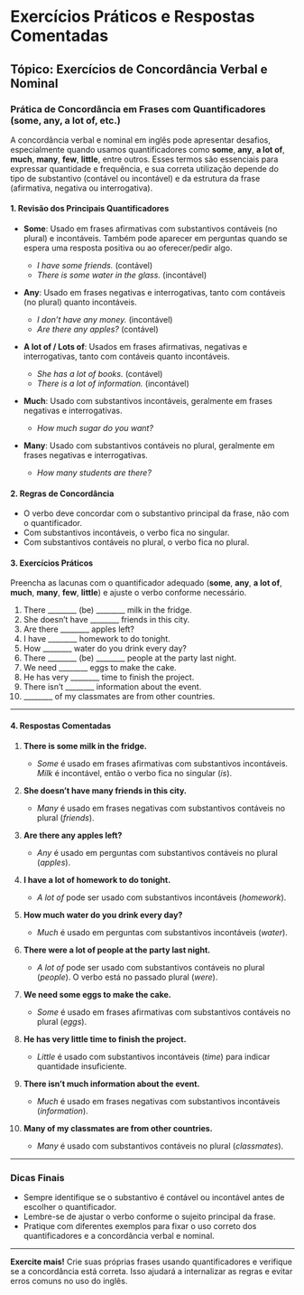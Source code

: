 
# Exercícios Práticos e Respostas Comentadas

## Tópico: Exercícios de Concordância Verbal e Nominal

### Prática de Concordância em Frases com Quantificadores (some, any, a lot of, etc.)

A concordância verbal e nominal em inglês pode apresentar desafios, especialmente quando usamos quantificadores como **some**, **any**, **a lot of**, **much**, **many**, **few**, **little**, entre outros. Esses termos são essenciais para expressar quantidade e frequência, e sua correta utilização depende do tipo de substantivo (contável ou incontável) e da estrutura da frase (afirmativa, negativa ou interrogativa).

#### 1. **Revisão dos Principais Quantificadores**

- **Some**: Usado em frases afirmativas com substantivos contáveis (no plural) e incontáveis. Também pode aparecer em perguntas quando se espera uma resposta positiva ou ao oferecer/pedir algo.
  - *I have some friends.* (contável)
  - *There is some water in the glass.* (incontável)

- **Any**: Usado em frases negativas e interrogativas, tanto com contáveis (no plural) quanto incontáveis.
  - *I don’t have any money.* (incontável)
  - *Are there any apples?* (contável)

- **A lot of / Lots of**: Usados em frases afirmativas, negativas e interrogativas, tanto com contáveis quanto incontáveis.
  - *She has a lot of books.* (contável)
  - *There is a lot of information.* (incontável)

- **Much**: Usado com substantivos incontáveis, geralmente em frases negativas e interrogativas.
  - *How much sugar do you want?*

- **Many**: Usado com substantivos contáveis no plural, geralmente em frases negativas e interrogativas.
  - *How many students are there?*

#### 2. **Regras de Concordância**

- O verbo deve concordar com o substantivo principal da frase, não com o quantificador.
- Com substantivos incontáveis, o verbo fica no singular.
- Com substantivos contáveis no plural, o verbo fica no plural.

#### 3. **Exercícios Práticos**

Preencha as lacunas com o quantificador adequado (**some**, **any**, **a lot of**, **much**, **many**, **few**, **little**) e ajuste o verbo conforme necessário.

1. There ________ (be) ________ milk in the fridge.
2. She doesn’t have ________ friends in this city.
3. Are there ________ apples left?
4. I have ________ homework to do tonight.
5. How ________ water do you drink every day?
6. There ________ (be) ________ people at the party last night.
7. We need ________ eggs to make the cake.
8. He has very ________ time to finish the project.
9. There isn’t ________ information about the event.
10. ________ of my classmates are from other countries.

---

#### 4. **Respostas Comentadas**

1. **There is some milk in the fridge.**
   - *Some* é usado em frases afirmativas com substantivos incontáveis. *Milk* é incontável, então o verbo fica no singular (*is*).

2. **She doesn’t have many friends in this city.**
   - *Many* é usado em frases negativas com substantivos contáveis no plural (*friends*).

3. **Are there any apples left?**
   - *Any* é usado em perguntas com substantivos contáveis no plural (*apples*).

4. **I have a lot of homework to do tonight.**
   - *A lot of* pode ser usado com substantivos incontáveis (*homework*).

5. **How much water do you drink every day?**
   - *Much* é usado em perguntas com substantivos incontáveis (*water*).

6. **There were a lot of people at the party last night.**
   - *A lot of* pode ser usado com substantivos contáveis no plural (*people*). O verbo está no passado plural (*were*).

7. **We need some eggs to make the cake.**
   - *Some* é usado em frases afirmativas com substantivos contáveis no plural (*eggs*).

8. **He has very little time to finish the project.**
   - *Little* é usado com substantivos incontáveis (*time*) para indicar quantidade insuficiente.

9. **There isn’t much information about the event.**
   - *Much* é usado em frases negativas com substantivos incontáveis (*information*).

10. **Many of my classmates are from other countries.**
    - *Many* é usado com substantivos contáveis no plural (*classmates*).

---

### **Dicas Finais**

- Sempre identifique se o substantivo é contável ou incontável antes de escolher o quantificador.
- Lembre-se de ajustar o verbo conforme o sujeito principal da frase.
- Pratique com diferentes exemplos para fixar o uso correto dos quantificadores e a concordância verbal e nominal.

---

**Exercite mais!** Crie suas próprias frases usando quantificadores e verifique se a concordância está correta. Isso ajudará a internalizar as regras e evitar erros comuns no uso do inglês.
```
